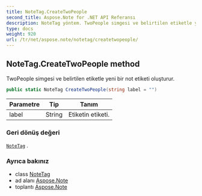 ```yaml
---
title: NoteTag.CreateTwoPeople
second_title: Aspose.Note for .NET API Referansı
description: NoteTag yöntem. TwoPeople simgesi ve belirtilen etiketle yeni bir not etiketi oluşturur.
type: docs
weight: 920
url: /tr/net/aspose.note/notetag/createtwopeople/
---
```

## NoteTag.CreateTwoPeople method

TwoPeople simgesi ve belirtilen etiketle yeni bir not etiketi oluşturur.

```csharp
public static NoteTag CreateTwoPeople(string label = "")
```

| Parametre | Tip | Tanım |
| --- | --- | --- |
| label | String | Etiketin etiketi. |

### Geri dönüş değeri

[`NoteTag`](../) .

### Ayrıca bakınız

* class [NoteTag](../)
* ad alanı [Aspose.Note](../../notetag/)
* toplantı [Aspose.Note](../../../)


